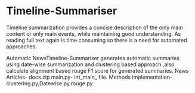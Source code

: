 # Timeline-Summariser

Timeline summarization provides a concise description of the only main content or only main events, while maintaining good understanding. As reading full text again is time consuming so there is a need for automated approaches. 

Automatic NewsTimeline-Summariser generates automatic summaries using date-wise summarization and clustering based approach ,also calculate alignment based rouge F1 score for generated summaries.
News Articles- docs.zip
main.py- int_main_ file. 
Methods implementation- clustering.py,Datewise.py,rouge.py
